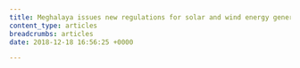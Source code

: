 ```yaml
---
title: Meghalaya issues new regulations for solar and wind energy generation
content_type: articles
breadcrumbs: articles
date: 2018-12-18 16:56:25 +0000

---
```

